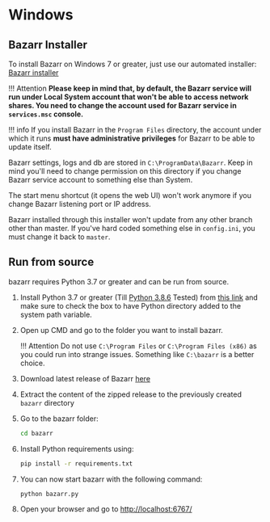 # Windows

## Bazarr Installer

To install Bazarr on Windows 7 or greater, just use our automated installer: [Bazarr installer](https://github.com/bazarr/bazarr.github.io/releases/latest/download/bazarr.zip)

!!! Attention
    **Please keep in mind that, by default, the Bazarr service will run under Local System account that won't be able to access network shares. You need to change the account used for Bazarr service in `services.msc` console.**

!!! info
    If you install Bazarr in the `Program Files` directory, the account under which it runs **must have administrative privileges** for Bazarr to be able to update itself.

Bazarr settings, logs and db are stored in `C:\ProgramData\Bazarr`. Keep in mind you'll need to change permission on this directory if you change Bazarr service account to something else than System.

The start menu shortcut (it opens the web UI) won't work anymore if you change Bazarr listening port or IP address.

Bazarr installed through this installer won't update from any other branch other than master. If you've hard coded something else in `config.ini`, you must change it back to `master`.

## Run from source

bazarr requires Python 3.7 or greater and can be run from source.

1. Install Python 3.7 or greater (Till [Python 3.8.6](https://www.python.org/downloads/release/python-386/) Tested) from [this link](https://www.python.org/downloads/release/python-386/) and make sure to check the box to have Python directory added to the system path variable.
1. Open up CMD and go to the folder you want to install bazarr.

    !!! Attention
        Do not use `C:\Program Files` or `C:\Program Files (x86)` as you could run into strange issues. Something like `C:\bazarr` is a better choice.

1. Download latest release of Bazarr [here](https://github.com/morpheus65535/bazarr/archive/refs/heads/master.zip)
1. Extract the content of the zipped release to the previously created `bazarr` directory
1. Go to the bazarr folder:

    ```bash
    cd bazarr
    ```

1. Install Python requirements using:

    ```bash
    pip install -r requirements.txt
    ```

1. You can now start bazarr with the following command:

    ```bash
    python bazarr.py
    ```

1. Open your browser and go to [http://localhost:6767/](http://localhost:6767/)
